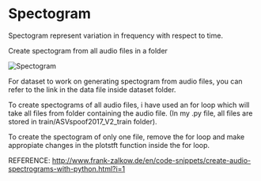 # Spectogram 

Spectogram represent variation in frequency with respect to time. 

Create spectogram from all audio files in a folder 

![Spectogram](https://user-images.githubusercontent.com/51110977/68996155-5750ac00-08bc-11ea-98ff-571020d92ef3.jpg)

For dataset to work on generating spectogram from audio files, you can refer to the link in the data file inside dataset 
folder.

To create spectograms of all audio files, i have used an for loop which will take all files from folder containing the audio file.
(In my .py file, all files are stored in train/ASVspoof2017_V2_train folder).



To create the spectogram of only one file, remove the for loop and make appropiate changes in the plotstft function inside the for loop.

REFERENCE: http://www.frank-zalkow.de/en/code-snippets/create-audio-spectrograms-with-python.html?i=1

